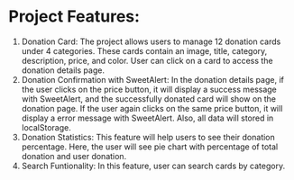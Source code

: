 # Project Features:

1. Donation Card: The project allows users to manage 12 donation cards under 4 categories. These cards contain an image, title, category, description, price, and color. User can click on a card to access the donation details page.
2. Donation Confirmation with SweetAlert: In the donation details page, if the user clicks on the price button,  it will display a success message with SweetAlert, and the successfully donated card will show on the donation page. If the user again clicks on the same price button, it will display a error message with SweetAlert. Also, all data will stored in localStorage.
3. Donation Statistics: This feature will help users to see their donation percentage. Here, the user will see pie chart with percentage of total donation and user donation.
4. Search Funtionality: In this feature, user can search cards by category.